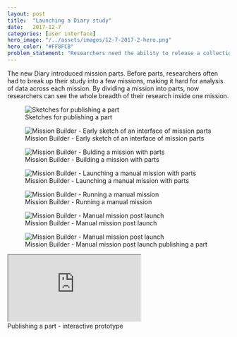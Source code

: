 ```yaml
---
layout: post
title:  "Launching a Diary study"
date:   2017-12-7
categories: [user interface]
hero_image: "/../assets/images/12-7-2017-2-hero.png"
hero_color: "#FF8FCB"
problem_statement: "Researchers need the ability to release a collection of consecutive parts of their research study to participants"
---
```


The new Diary introduced mission parts. Before parts, researchers often had to break up their study into a few missions, making it hard for analysis of data across each mission. By dividing a mission into parts, now researchers can see the whole breadth of their research inside one mission.

<figure>
	<img src="../../../../../../assets/images/builder-0.png" title="Sketches for publishing a part" />
	<figcaption class="media-caption center">Sketches for publishing a part</figcaption>
</figure>

<figure>
	<img src="../../../../../../assets/images/builder-1.JPG" title="Mission Builder - Early sketch of an interface of mission parts" />
	<figcaption class="media-caption center">Mission Builder - Early sketch of an interface of mission parts</figcaption>
</figure>

<figure>
	<img src="../../../../../../assets/images/builder-2.png" title="Mission Builder - Bulding a mission with parts" />
	<figcaption class="media-caption center">Mission Builder - Building a mission with parts</figcaption>
</figure>

<figure>
	<img src="../../../../../../assets/images/builder-3.png" title="Mission Builder - Launching a manual mission with parts" />
	<figcaption class="media-caption center">Mission Builder - Launching a manual mission with parts</figcaption>
</figure>

<figure>
	<img src="../../../../../../assets/images/builder-4.png" title="Mission Builder - Running a manual mission" />
	<figcaption class="media-caption center">Mission Builder - Running a manual mission</figcaption>
</figure>


<figure>
	<img src="../../../../../../assets/images/builder-5.png" title="Mission Builder - Manual mission post launch" />
	<figcaption class="media-caption center">Mission Builder - Manual mission post launch</figcaption>
</figure>

<figure>
	<img src="../../../../../../assets/images/builder-6.png" title="Mission Builder - Manual mission post launch" />
	<figcaption class="media-caption center">Mission Builder - Manual mission post launch publishing a part</figcaption>
</figure>

<iframe src="https://codepen.io/jsimplicio/live/4943f2d43e35d2f7be1a32859a01646a">
</iframe>
<figcaption class="media-caption center">Publishing a part - interactive prototype</figcaption>
